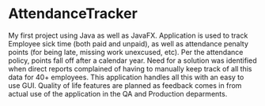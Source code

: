# AttendanceTracker
 
My first project using Java as well as JavaFX. Application is used to track Employee sick time (both paid and unpaid), as well as attendance penalty points (for being late, missing work unexcused, etc). Per the attendance policy, points fall off after a calendar year. Need for a solution was identified when direct reports complained of having to manually keep track of all this data for 40+ employees. This application handles all this with an easy to use GUI. Quality of life features are planned as feedback comes in from actual use of the application in the QA and Production deparments. 
